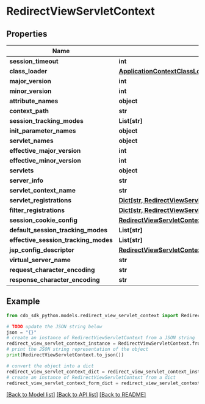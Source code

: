 # RedirectViewServletContext


## Properties

Name | Type | Description | Notes
------------ | ------------- | ------------- | -------------
**session_timeout** | **int** |  | [optional] 
**class_loader** | [**ApplicationContextClassLoaderParentUnnamedModuleClassLoader**](ApplicationContextClassLoaderParentUnnamedModuleClassLoader.md) |  | [optional] 
**major_version** | **int** |  | [optional] 
**minor_version** | **int** |  | [optional] 
**attribute_names** | **object** |  | [optional] 
**context_path** | **str** |  | [optional] 
**session_tracking_modes** | **List[str]** |  | [optional] 
**init_parameter_names** | **object** |  | [optional] 
**servlet_names** | **object** |  | [optional] 
**effective_major_version** | **int** |  | [optional] 
**effective_minor_version** | **int** |  | [optional] 
**servlets** | **object** |  | [optional] 
**server_info** | **str** |  | [optional] 
**servlet_context_name** | **str** |  | [optional] 
**servlet_registrations** | [**Dict[str, RedirectViewServletContextServletRegistrationsValue]**](RedirectViewServletContextServletRegistrationsValue.md) |  | [optional] 
**filter_registrations** | [**Dict[str, RedirectViewServletContextFilterRegistrationsValue]**](RedirectViewServletContextFilterRegistrationsValue.md) |  | [optional] 
**session_cookie_config** | [**RedirectViewServletContextSessionCookieConfig**](RedirectViewServletContextSessionCookieConfig.md) |  | [optional] 
**default_session_tracking_modes** | **List[str]** |  | [optional] 
**effective_session_tracking_modes** | **List[str]** |  | [optional] 
**jsp_config_descriptor** | [**RedirectViewServletContextJspConfigDescriptor**](RedirectViewServletContextJspConfigDescriptor.md) |  | [optional] 
**virtual_server_name** | **str** |  | [optional] 
**request_character_encoding** | **str** |  | [optional] 
**response_character_encoding** | **str** |  | [optional] 

## Example

```python
from cdo_sdk_python.models.redirect_view_servlet_context import RedirectViewServletContext

# TODO update the JSON string below
json = "{}"
# create an instance of RedirectViewServletContext from a JSON string
redirect_view_servlet_context_instance = RedirectViewServletContext.from_json(json)
# print the JSON string representation of the object
print(RedirectViewServletContext.to_json())

# convert the object into a dict
redirect_view_servlet_context_dict = redirect_view_servlet_context_instance.to_dict()
# create an instance of RedirectViewServletContext from a dict
redirect_view_servlet_context_form_dict = redirect_view_servlet_context.from_dict(redirect_view_servlet_context_dict)
```
[[Back to Model list]](../README.md#documentation-for-models) [[Back to API list]](../README.md#documentation-for-api-endpoints) [[Back to README]](../README.md)



